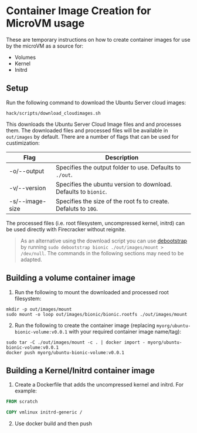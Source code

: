 # Container Image Creation for MicroVM usage

These are temporary instructions on how to create container images for use by the microVM as a source for:

- Volumes
- Kernel
- Initrd

## Setup

Run the following command to download the Ubuntu Server cloud images:

```shell
hack/scripts/download_cloudimages.sh
```

This downloads the Ubuntu Server Cloud Image files and and processes them. The downloaded files and processed files will be available in `out/images` by default. There are a number of flags that can be used for custimization:

| Flag            |  Description                                                     |
| --------------- | ---------------------------------------------------------------- |
| -o/--output     | Specifies the output folder to use. Defaults to `./out`.         |
| -v/--version    | Specifies the ubuntu version to download. Defaults to `bionic`.  |
| -s/--image-size | Specifies the size of the root fs to create. Defaluts to `10G`.  |

The processed files (i.e. root filesystem, uncompressed kernel, initrd) can be used directly with Firecracker without reignite.

> As an alternative using the download script you can use [debootstrap](https://wiki.debian.org/Debootstrap) by running `sudo debootstrap bionic ./out/images/mount > /dev/null`. The commands in the following sections may need to be adapted.

## Building a volume container image

1. Run the following to mount the downloaded and processed root filesystem:

```shell
mkdir -p out/images/mount
sudo mount -o loop out/images/bionic/bionic.rootfs ./out/images/mount
```

2. Run the following to create the container image (replacing `myorg/ubuntu-bionic-volume:v0.0.1` with your required container image name/tag):

```shell
sudo tar -C ./out/images/mount -c . | docker import - myorg/ubuntu-bionic-volume:v0.0.1
docker push myorg/ubuntu-bionic-volume:v0.0.1
```

## Building a Kernel/Initrd container image

1. Create a Dockerfile that adds the uncompressed kernel and initrd. For example:

```dockerfile
FROM scratch

COPY vmlinux initrd-generic /
```

2. Use docker build and then push
